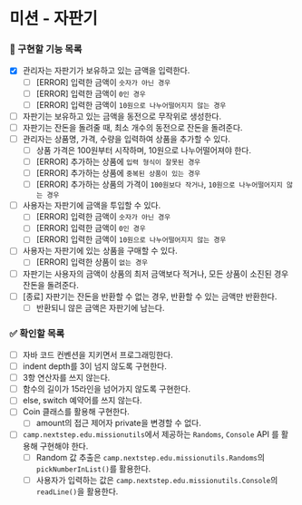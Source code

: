 # 미션 - 자판기

### 🎯 구현할 기능 목록

- [x] 관리자는 자판기가 보유하고 있는 금액을 입력한다.
    - [ ] [ERROR] 입력한 금액이 `숫자가 아닌 경우`
    - [ ] [ERROR] 입력한 금액이 `0인 경우`
    - [ ] [ERROR] 입력한 금액이 `10원으로 나누어떨어지지 않는 경우`
- [ ] 자판기는 보유하고 있는 금액을 동전으로 무작위로 생성한다.
- [ ] 자판기는 잔돈을 돌려줄 때, 최소 개수의 동전으로 잔돈을 돌려준다.
- [ ] 관리자는 상품명, 가격, 수량을 입력하여 상품을 추가할 수 있다.
    - [ ] 상품 가격은 100원부터 시작하며, 10원으로 나누어떨어져야 한다.
    - [ ] [ERROR] 추가하는 상품에 `입력 형식이 잘못된 경우`
    - [ ] [ERROR] 추가하는 상품에 `중복된 상품이 있는 경우`
    - [ ] [ERROR] 추가하는 상품의 가격이 `100원보다 작거나`, `10원으로 나누어떨어지지 않는 경우`
- [ ] 사용자는 자판기에 금액을 투입할 수 있다.
    - [ ] [ERROR] 입력한 금액이 `숫자가 아닌 경우`
    - [ ] [ERROR] 입력한 금액이 `0인 경우`
    - [ ] [ERROR] 입력한 금액이 `10원으로 나누어떨어지지 않는 경우`
- [ ] 사용자는 자판기에 있는 상품을 구매할 수 있다.
    - [ ] [ERROR] 입력한 상품이 `없는 경우`
- [ ] 자판기는 사용자의 금액이 상품의 최저 금액보다 적거나, 모든 상품이 소진된 경우 잔돈을 돌려준다.
- [ ] [종료] 자판기는 잔돈을 반환할 수 없는 경우, 반환할 수 있는 금액만 반환한다.
    - [ ] 반환되니 않은 금액은 자판기에 남는다.

### ✅ 확인할 목록

- [ ] 자바 코드 컨벤션을 지키면서 프로그래밍한다.
- [ ] indent depth를 3이 넘지 않도록 구현한다.
- [ ] 3항 연산자를 쓰지 않는다.
- [ ] 함수의 길이가 15라인을 넘어가지 않도록 구현한다.
- [ ] else, switch 예약어를 쓰지 않는다.
- [ ] Coin 클래스를 활용해 구현한다.
    - [ ] amount의 접근 제어자 private을 변경할 수 없다.
- [ ] `camp.nextstep.edu.missionutils`에서 제공하는 `Randoms`, `Console` API 를 활용해 구현해야 한다.
    - [ ] Random 값 추출은 `camp.nextstep.edu.missionutils.Randoms`의 `pickNumberInList()`를 활용한다.
    - [ ] 사용자가 입력하는 값은 `camp.nextstep.edu.missionutils.Console`의 `readLine()`을 활용한다.